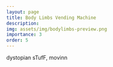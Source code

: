 ```yaml
---
layout: page
title: Body Limbs Vending Machine
description: 
img: assets/img/bodylimbs-preview.png
importance: 3
order: 5
---
```


dystopian sTufF, movinn